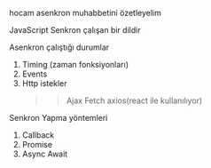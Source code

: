 hocam asenkron muhabbetini özetleyelim

JavaScript Senkron çalışan bir dildir

Asenkron çalıştığı durumlar
1. Timing (zaman fonksiyonları)
2. Events
3. Http istekler
    >>Ajax
    >>Fetch
    >>axios(react ile kullanılıyor)

Senkron Yapma yöntemleri
1. Callback
2. Promise
3. Async Await
    